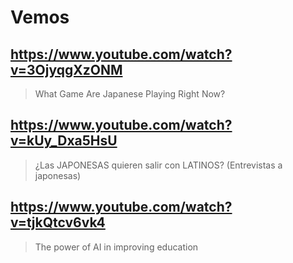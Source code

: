 # Vemos

## https://www.youtube.com/watch?v=3OjyqgXzONM

> What Game Are Japanese Playing Right Now?

## https://www.youtube.com/watch?v=kUy_Dxa5HsU

> ¿Las JAPONESAS quieren salir con LATINOS? (Entrevistas a japonesas)

## https://www.youtube.com/watch?v=tjkQtcv6vk4

> The power of AI in improving education 
